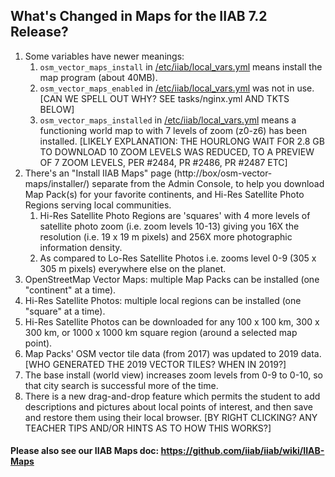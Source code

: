 ## What's Changed in Maps for the IIAB 7.2 Release?

1. Some variables have newer meanings:
    1. `osm_vector_maps_install` in [/etc/iiab/local_vars.yml](http://wiki.laptop.org/go/IIAB/FAQ#What_is_local_vars.yml_and_how_do_I_customize_it.3F) means install the map program (about 40MB).
    2. `osm_vector_maps_enabled` in [/etc/iiab/local_vars.yml](http://wiki.laptop.org/go/IIAB/FAQ#What_is_local_vars.yml_and_how_do_I_customize_it.3F) was not in use.  [CAN WE SPELL OUT WHY?  SEE tasks/nginx.yml AND TKTS BELOW]
    3. `osm_vector_maps_installed` in [/etc/iiab/local_vars.yml](http://wiki.laptop.org/go/IIAB/FAQ#What_is_local_vars.yml_and_how_do_I_customize_it.3F) means a functioning world map to with 7 levels of zoom (z0-z6) has been installed.  [LIKELY EXPLANATION: THE HOURLONG WAIT FOR 2.8 GB TO DOWNLOAD 10 ZOOM LEVELS WAS REDUCED, TO A PREVIEW OF 7 ZOOM LEVELS, PER #2484, PR #2486, PR #2487 ETC]
2. There's an "Install IIAB Maps" page (http://box/osm-vector-maps/installer/) separate from the Admin Console, to help you download Map Pack(s) for your favorite continents, and Hi-Res Satellite Photo Regions serving local communities.
    1. Hi-Res Satellite Photo Regions are 'squares' with 4 more levels of satellite photo zoom (i.e. zoom levels 10-13) giving you 16X the resolution (i.e. 19 x 19 m pixels) and 256X more photographic information density.
    2. As compared to Lo-Res Satellite Photos i.e. zooms level 0-9 (305 x 305 m pixels) everywhere else on the planet.
3. OpenStreetMap Vector Maps: multiple Map Packs can be installed (one "continent" at a time).
4. Hi-Res Satellite Photos: multiple local regions can be installed (one "square" at a time).
5. Hi-Res Satellite Photos can be downloaded for any 100 x 100 km, 300 x 300 km, or 1000 x 1000 km square region (around a selected map point).
6. Map Packs' OSM vector tile data (from 2017) was updated to 2019 data.  [WHO GENERATED THE 2019 VECTOR TILES?  WHEN IN 2019?]
7. The base install (world view) increases zoom levels from 0-9 to 0-10, so that city search is successful more of the time.
8. There is a new drag-and-drop feature which permits the student to add descriptions and pictures about local points of interest, and then save and restore them using their local browser.  [BY RIGHT CLICKING?  ANY TEACHER TIPS AND/OR HINTS AS TO HOW THIS WORKS?]

#### Please also see our IIAB Maps doc: https://github.com/iiab/iiab/wiki/IIAB-Maps
